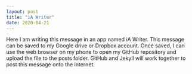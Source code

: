 ```yaml
---
layout: post
title: "iA Writer"
date: 2020-04-21
---
```


Here I am writing this message in an app named iA Writer.  This message can be saved to my Google drive or Dropbox account.  Once saved, I can use the web browser on my phone to open my GitHub repository and upload the file to the posts folder.  GitHub and Jekyll will work together to post this message onto the internet.
